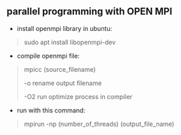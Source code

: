 ## parallel programming with OPEN MPI

* install openmpi library in ubuntu:

> sudo apt install libopenmpi-dev

* compile openmpi file:

> mpicc (source_filename)
>
> -o rename output filename
>
> -O2 run optimize process in compiler

* run with this command:

> mpirun -np (number_of_threads) (output_file_name)

